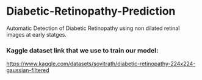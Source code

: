 # Diabetic-Retinopathy-Prediction
Automatic Detection of Diabetic Retinopathy using non dilated retinal images at early statges.

### Kaggle dataset link that we use to train our model:
https://www.kaggle.com/datasets/sovitrath/diabetic-retinopathy-224x224-gaussian-filtered
